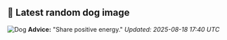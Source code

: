 ## 🐶 Latest random dog image
![Dog](https://images.dog.ceo/breeds/mexicanhairless/n02113978_153.jpg)
**Advice:** "Share positive energy."
*Updated: 2025-08-18 17:40 UTC*
